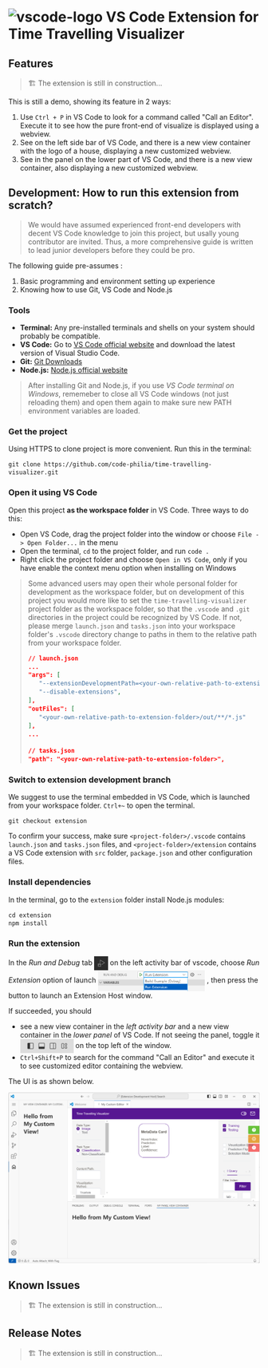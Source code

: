 # <img src="resources/vscode.ico" alt="vscode-logo" style="height:1.2em; vertical-align:text-bottom;"> VS Code Extension for Time Travelling Visualizer

## Features

> 🏗️ The extension is still in construction...

This is still a demo, showing its feature in 2 ways:

1. Use `Ctrl + P` in VS Code to look for a command called "Call an Editor". Execute it to see how the pure front-end of visualize is displayed using a webview.
2. See on the left side bar of VS Code, and there is a new view container with the logo of a house, displaying a new customized webview.
3. See in the panel on the lower part of VS Code, and there is a new view container, also displaying a new customized webview.

## Development: How to run this extension from scratch?

> We would have assumed experienced front-end developers with decent VS Code knowledge to join this project, but usally young contributor are invited.
> Thus, a more comprehensive guide is written to lead junior developers before they could be pro.

The following guide pre-assumes :

1. Basic programming and environment setting up experience
2. Knowing how to use Git, VS Code and Node.js

### Tools

+ **Terminal:** Any pre-installed terminals and shells on your system should probably be compatible.
+ **VS Code:** Go to [VS Code official website](https://code.visualstudio.com/) and download the latest version of Visual Studio Code.
+ **Git:** [Git Downloads](https://git-scm.com/downloads)
+ **Node.js:** [Node.js official website](https://nodejs.org/)

> After installing Git and Node.js, if you use *VS Code terminal on Windows*, rememeber to close all VS Code windows (not just reloading them) and open them again to make sure new PATH environment variables are loaded.

### Get the project

Using HTTPS to clone project is more convenient. Run this in the terminal:

```shell
git clone https://github.com/code-philia/time-travelling-visualizer.git
```

### Open it using VS Code

Open this project **as the workspace folder** in VS Code. Three ways to do this:

+ Open VS Code, drag the project folder into the window or choose `File -> Open Folder...` in the menu
+ Open the terminal, `cd` to the project folder, and run `code .`
+ Right click the project folder and choose `Open in VS Code`, only if you have enable the context menu option when installing on Windows

> Some advanced users may open their whole personal folder for development as the workspace folder, but on development of this project you would more like to set the `time-travelling-visualizer` project folder as the workspace folder, so that the `.vscode` and `.git` directories in the project could be recognized by VS Code. If not, please merge `launch.json` and `tasks.json` into your workspace folder's `.vscode` directory change to paths in them to the relative path from your workspace folder.
>
> ```json
> // launch.json
> ...
> "args": [
>    "--extensionDevelopmentPath=<your-own-relative-path-to-extension-folder>",
>    "--disable-extensions",
> ],
> "outFiles": [
>    "<your-own-relative-path-to-extension-folder>/out/**/*.js"
> ],
> ...
>
> // tasks.json
> "path": "<your-own-relative-path-to-extension-folder>",
> ```

### Switch to extension development branch

We suggest to use the terminal embedded in VS Code, which is launched from your workspace folder. `Ctrl+~` to open the terminal.

```shell
git checkout extension
```

To confirm your success, make sure `<project-folder>/.vscode` contains `launch.json` and `tasks.json` files, and `<project-folder>/extension` contains a VS Code extension with `src` folder, `package.json` and other configuration files.

### Install dependencies

In the terminal, go to the `extension` folder install Node.js modules:

```shell
cd extension
npm install
```

### Run the extension

In the *Run and Debug* tab <img src="resources/run-and-debug.png" alt="run-and-debug" style="height: 2em; vertical-align: middle;"> on the left activity bar of vscode, choose *Run Extension* option of launch <img src="resources/run-extension.png" alt="run-extension" style="height: 3em; vertical-align: middle;"> , then press the button to launch an Extension Host window.

If succeeded, you should

+ see a new view container in the *left activity bar* and a new view container in the *lower panel* of VS Code. If not seeing the panel, toggle it <img src="resources/toggle-panel.png" alt="toggle-panel" style="height: 2em; vertical-align: middle;"> on the top left of the window.
+ `Ctrl+Shift+P` to search for the command "Call an Editor" and execute it to see customized editor containing the webview.

The UI is as shown below.

![demo-ui](resources/demo-ui.png)

## Known Issues

> 🏗️ The extension is still in construction...

## Release Notes

> 🏗️ The extension is still in construction...
